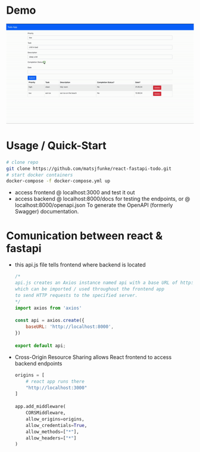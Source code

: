 # Demo
![GIF Demo](./demo.gif)

# Usage / Quick-Start

```bash
# clone repo
git clone https://github.com/matsjfunke/react-fastapi-todo.git
# start docker containers
docker-compose -f docker-compose.yml up
```
- access frontend @ localhost:3000 and test it out
- access backend @ localhost:8000/docs for testing the endpoints,
  or @ localhost:8000/openapi.json To generate the OpenAPI (formerly Swagger) documentation. 


# Comunication between react & fastapi

- this api.js file tells frontend where backend is located
    ```javascript
    /*
    api.js creates an Axios instance named api with a base URL of http://localhost:8000,
    which can be imported / used throughout the frontend app 
    to send HTTP requests to the specified server.
    */
    import axios from 'axios'

    const api = axios.create({
        baseURL: 'http://localhost:8000',
    })

    export default api;
    ```

- Cross-Origin Resource Sharing allows React frontend to access backend endpoints
    ```python
    origins = [
        # react app runs there
        "http://localhost:3000"
    ]

    app.add_middleware(
        CORSMiddleware,
        allow_origins=origins,
        allow_credentials=True,
        allow_methods=["*"],
        allow_headers=["*"]
    )
    ```
